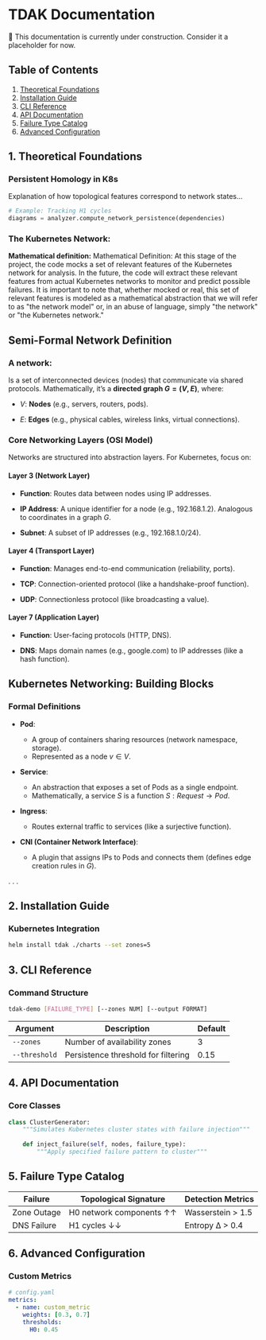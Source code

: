 # TDAK Documentation

:construction: This documentation is currently under construction. Consider it a placeholder for now.

## Table of Contents
1. [Theoretical Foundations](#1-theoretical-foundations)  
2. [Installation Guide](#2-installation-guide)  
3. [CLI Reference](#3-cli-reference)  
4. [API Documentation](#4-api-documentation)  
5. [Failure Type Catalog](#5-failure-type-catalog)  
6. [Advanced Configuration](#6-advanced-configuration)  

## 1. Theoretical Foundations
### Persistent Homology in K8s
Explanation of how topological features correspond to network states...

```python
# Example: Tracking H1 cycles
diagrams = analyzer.compute_network_persistence(dependencies)
```

### The Kubernetes Network:
**Mathematical definition:**
Mathematical Definition: At this stage of the project, the code mocks a set of relevant features of the Kubernetes network for analysis. In the future, the code will extract these relevant features from actual Kubernetes networks to monitor and predict possible failures. It is important to note that, whether mocked or real, this set of relevant features is modeled as a mathematical abstraction that we will refer to as "the network model" or, in an abuse of language, simply "the network" or "the Kubernetes network."

## Semi-Formal Network Definition

### A network:
Is a set of interconnected devices (nodes) that communicate via shared protocols. 
Mathematically, it’s a **directed graph $G=(V,E)$**, where:

-  $V$: **Nodes** (e.g., servers, routers, pods).
    
- $E$: **Edges** (e.g., physical cables, wireless links, virtual connections).    

### Core Networking Layers (OSI Model)

Networks are structured into abstraction layers. For Kubernetes, focus on:

#### Layer 3 (Network Layer)

- **Function**: Routes data between nodes using IP addresses.
    
- **IP Address**: A unique identifier for a node (e.g., 192.168.1.2). Analogous to coordinates in a graph $G$.
    
- **Subnet**: A subset of IP addresses (e.g., 192.168.1.0/24).
    

#### Layer 4 (Transport Layer)

- **Function**: Manages end-to-end communication (reliability, ports).
    
- **TCP**: Connection-oriented protocol (like a handshake-proof function).
    
- **UDP**: Connectionless protocol (like broadcasting a value).
    

#### Layer 7 (Application Layer)

- **Function**: User-facing protocols (HTTP, DNS).
    
- **DNS**: Maps domain names (e.g., google.com) to IP addresses (like a hash function).
    

## Kubernetes Networking: Building Blocks

### Formal Definitions

- **Pod**:
    
    - A group of containers sharing resources (network namespace, storage).        
    - Represented as a node $v \in V$.
        
- **Service**:
    
    - An abstraction that exposes a set of Pods as a single endpoint.        
    - Mathematically, a service $S$ is a function $S:Request \to Pod$.
        
- **Ingress**:
    
    - Routes external traffic to services (like a surjective function).
        
- **CNI (Container Network Interface)**:
    
    - A plugin that assigns IPs to Pods and connects them (defines edge creation rules in $G$).        

.
.
.

## 2. Installation Guide
### Kubernetes Integration
```bash
helm install tdak ./charts --set zones=5
```

## 3. CLI Reference
### Command Structure
```bash
tdak-demo [FAILURE_TYPE] [--zones NUM] [--output FORMAT]
```

| Argument       | Description                              | Default |
|----------------|------------------------------------------|---------|
| `--zones`      | Number of availability zones            | 3       |
| `--threshold`  | Persistence threshold for filtering     | 0.15    |

## 4. API Documentation
### Core Classes
```python
class ClusterGenerator:
    """Simulates Kubernetes cluster states with failure injection"""
    
    def inject_failure(self, nodes, failure_type):
        """Apply specified failure pattern to cluster"""
```

## 5. Failure Type Catalog
| Failure        | Topological Signature           | Detection Metrics       |
|----------------|----------------------------------|-------------------------|
| Zone Outage    | H0 network components ↑↑        | Wasserstein > 1.5       |
| DNS Failure    | H1 cycles ↓↓                    | Entropy Δ > 0.4         |

## 6. Advanced Configuration
### Custom Metrics
```yaml
# config.yaml
metrics:
  - name: custom_metric
    weights: [0.3, 0.7]
    thresholds:
      H0: 0.45
```


